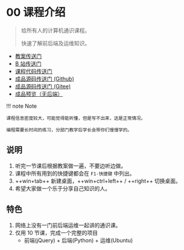 # 00 课程介绍

> 给所有人的计算机通识课程。
>
> 快速了解前后端及运维知识。

- [教案传送门](https://share.fzf404.art/)
- [B 站传送门](https://www.bilibili.com/video/BV1kL4y1B7s5)
- [课程代码传送门](https://gitee.com/nmdfzf404/share-code)
- [成品源码传送门 (Github)](https://github.com/fzf404/intro)
- [成品源码传送门 (Gitee)](https://gitee.com/nmdfzf404/intro)
- [成品预览（无后端）](https://demo.fzf404.art/intro/)

!!! note Note

    课程信息密度较大，可能觉得能听懂，但是写不出来，这是正常情况。

    编程需要长时间的练习，分部门教学后学长会带你们慢慢学的。

## 说明

1. 听完一节课后根据教案做一遍，不要边听边做。
2. 课程中所有用到的快捷键都会在 `F1-快捷键` 中列出。
3. ++win+tab++ 新建桌面，++win+ctrl+left++ / ++right++ 切换桌面。
4. 希望大家做一个乐于分享自己知识的人。

## 特色

1. 网络上没有一门前后端运维一起讲的通识课。
2. 仅用 10 节课，完成一个完整的项目
    - 前端(jQuery) + 后端(Python) + 运维(Ubuntu)
